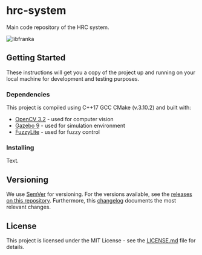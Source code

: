 # hrc-system
Main code repository of the HRC system.

![libfranka](https://frankaemika.github.io/docs/_images/libfranka-architecture.png "libfranka schematic overview.")

## Getting Started

These instructions will get you a copy of the project up and running on your local machine for development and testing purposes.

### Dependencies

This project is compiled using C++17 GCC CMake (v.3.10.2) and built with:

* [OpenCV 3.2](https://opencv.org/) - used for computer vision
* [Gazebo 9](http://gazebosim.org/) - used for simulation environment
* [FuzzyLite](https://fuzzylite.com/) - used for fuzzy control

### Installing

Text.

## Versioning

We use [SemVer](http://semver.org/) for versioning. For the versions available, see the [releases on this repository](https://github.com/martinandrovich/rb-pro5/releases). Furthermore, this [changelog](https://github.com/martinandrovich/rb-pro5/blob/master/CHANGELOG.md) documents the most relevant changes.

## License

This project is licensed under the MIT License - see the [LICENSE.md](LICENSE.md) file for details.